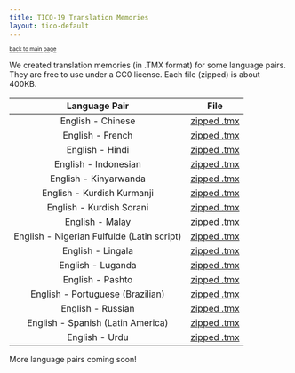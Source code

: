 ```yaml
---
title: TICO-19 Translation Memories
layout: tico-default
---
```


<sup><sub>[back to main page](index.html) </sub></sup>


We created translation memories (in .TMX format) for some language pairs.
They are free to use under a CC0 license.
Each file (zipped) is about 400KB.

|  Language Pair | File  |
| :---------------------------------------: | :---: |
| English - Chinese | [zipped .tmx](data/TM/en-zh.tmx.zip) |
| English - French | [zipped .tmx](data/TM/en-fr.tmx.zip) |
| English - Hindi | [zipped .tmx](data/TM/en-hi.tmx.zip) |
| English - Indonesian | [zipped .tmx](data/TM/en-id.tmx.zip) |
| English - Kinyarwanda | [zipped .tmx](data/TM/en-rw.tmx.zip) |
| English - Kurdish Kurmanji | [zipped .tmx](data/TM/en-ku.tmx.zip) |
| English - Kurdish Sorani | [zipped .tmx](data/TM/en-ckb.tmx.zip) |
| English - Malay | [zipped .tmx](data/TM/en-ms.tmx.zip) |
| English - Nigerian Fulfulde (Latin script)| [zipped .tmx](data/TM/en-fuv.tmx.zip) |
| English - Lingala | [zipped .tmx](data/TM/en-ln.tmx.zip) |
| English - Luganda | [zipped .tmx](data/TM/en-lg.tmx.zip) |
| English - Pashto | [zipped .tmx](data/TM/en-ps.tmx.zip) |
| English - Portuguese (Brazilian) | [zipped .tmx](data/TM/en-pt-BR.tmx.zip) |
| English - Russian | [zipped .tmx](data/TM/en-ru.tmx.zip) |
| English - Spanish (Latin America) | [zipped .tmx](data/TM/en-es-419.tmx.zip) |
| English - Urdu | [zipped .tmx](data/TM/en-ur.tmx.zip) |

More language pairs coming soon!

